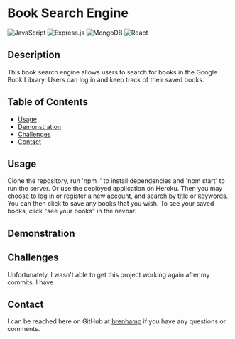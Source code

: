 # Book Search Engine

![JavaScript](https://img.shields.io/badge/JavaScript-323330?style=for-the-badge&logo=javascript&logoColor=F7DF1E)
![Express.js](https://img.shields.io/badge/Express.js-404D59?style=for-the-badge)
![MongoDB](https://img.shields.io/badge/MongoDB-4EA94B?style=for-the-badge&logo=mongodb&logoColor=white)
![React](https://img.shields.io/badge/React-20232A?style=for-the-badge&logo=react&logoColor=61DAFB)

## Description

This book search engine allows users to search for books in the Google Book Library. Users can log in and keep track of their saved books.

## Table of Contents

- [Usage](#usage)
- [Demonstration](#demonstration)
- [Challenges](#challenges)
- [Contact](#contact)


## Usage

Clone the repository, run 'npm i' to install dependencies and 'npm start' to run the server. Or use the deployed application on Heroku. Then you may choose to log in or register a new account, and search by title or keywords. You can then click to save any books that you wish. To see your saved books, click "see your books" in the navbar.

## Demonstration

## Challenges

Unfortunately, I wasn't able to get this project working again after my commits. I have

## Contact

I can be reached here on GitHub at [brenhamp](https://github.com/brenhamp) if you have any questions or comments.
